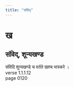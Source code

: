 ```yaml
---
title: "संविद्"
---
```


# ख
## संविद्, शून्यखण्ड
संविदि शून्यखण्डे च वर्तते खश्च भास्करे ।<BR>verse 1.1.1.12<BR>page 0120

